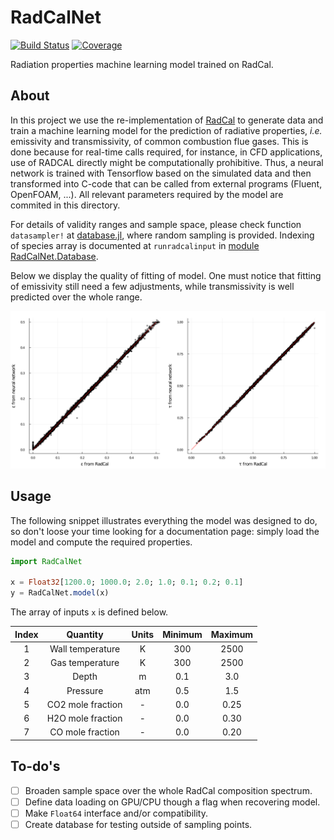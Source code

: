 # RadCalNet

[![Build Status](https://github.com/wallytutor/RadCalNet.jl/actions/workflows/CI.yml/badge.svg?branch=master)](https://github.com/wallytutor/RadCalNet.jl/actions/workflows/CI.yml?query=branch%3Amaster)
[![Coverage](https://codecov.io/gh/wallytutor/RadCalNet.jl/branch/master/graph/badge.svg)](https://codecov.io/gh/wallytutor/RadCalNet.jl)

Radiation properties machine learning model trained on RadCal.

## About

In this project we use the re-implementation of [RadCal](https://github.com/firemodels/radcal) to generate data and train a machine learning model for the prediction of radiative properties, *i.e.* emissivity and transmissivity, of common combustion flue gases. This is done because for real-time calls required, for instance, in CFD applications, use of RADCAL directly might be computationally prohibitive. Thus, a neural network is trained with Tensorflow based on the simulated data and then transformed into C-code that can be called from external programs (Fluent, OpenFOAM, ...). All relevant parameters required by the model are commited in this directory.

For details of validity ranges and sample space, please check function `datasampler!` at [database.jl](data/database.jl), where random sampling is provided. Indexing of species array is documented at `runradcalinput` in [module RadCalNet.Database](src/Database.jl).

Below we display the quality of fitting of model. One must notice that fitting of emissivity still need a few adjustments, while transmissivity is well predicted over the whole range.

![Model testing](data/testing.png)

## Usage

The following snippet illustrates everything the model was designed to do, so don't loose your time looking for a documentation page: simply load the model and compute the required properties.

```julia
import RadCalNet

x = Float32[1200.0; 1000.0; 2.0; 1.0; 0.1; 0.2; 0.1]
y = RadCalNet.model(x)
```

The array of inputs `x` is defined below.

| Index | Quantity          | Units | Minimum | Maximum |
| :---: | :--------------:  | :---: | :-----: | :-----: |
| 1     | Wall temperature  | K     | 300     | 2500    |
| 2     | Gas temperature   | K     | 300     | 2500    |
| 3     | Depth             | m     | 0.1     | 3.0     |
| 4     | Pressure          | atm   | 0.5     | 1.5     |
| 5     | CO2 mole fraction | -     | 0.0     | 0.25    |
| 6     | H2O mole fraction | -     | 0.0     | 0.30    |
| 7     | CO  mole fraction | -     | 0.0     | 0.20    |

## To-do's

- [ ] Broaden sample space over the whole RadCal composition spectrum.
- [ ] Define data loading on GPU/CPU though a flag when recovering model.
- [ ] Make `Float64` interface and/or compatibility.
- [ ] Create database for testing outside of sampling points.
